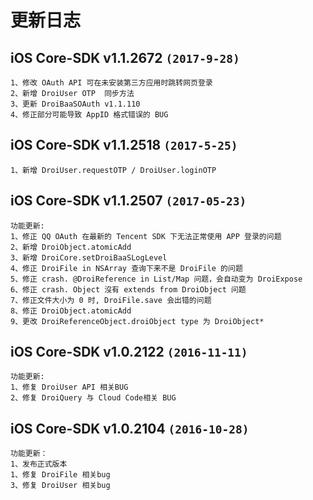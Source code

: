 # 更新日志

## iOS Core-SDK v1.1.2672 `(2017-9-28)`
```
1、修改 OAuth API 可在未安装第三方应用时跳转网页登录
2、新增 DroiUser OTP  同步方法
3、更新 DroiBaaSOAuth v1.1.110
4、修正部分可能导致 AppID 格式错误的 BUG
```

## iOS Core-SDK v1.1.2518 `(2017-5-25)`
```
1、新增 DroiUser.requestOTP / DroiUser.loginOTP
```

## iOS Core-SDK v1.1.2507 `(2017-05-23)`
```
功能更新:
1、修正 QQ OAuth 在最新的 Tencent SDK 下无法正常使用 APP 登录的问题
2、新增 DroiObject.atomicAdd
3、新增 DroiCore.setDroiBaaSLogLevel
4、修正 DroiFile in NSArray 查询下来不是 DroiFile 的问题
5、修正 crash. @DroiReference in List/Map 问题，会自动变为 DroiExpose
6、修正 crash. Object 沒有 extends from DroiObject 问题
7、修正文件大小为 0 时, DroiFile.save 会出错的问题
8、修正 DroiObject.atomicAdd
9、更改 DroiReferenceObject.droiObject type 为 DroiObject*
```

## iOS Core-SDK v1.0.2122 `(2016-11-11)`
```
功能更新:
1、修复 DroiUser API 相关BUG
2、修复 DroiQuery 与 Cloud Code相关 BUG
```

## iOS Core-SDK v1.0.2104 `(2016-10-28)`
```
功能更新： 
1、发布正式版本
1、修复 DroiFile 相关bug
3、修复 DroiUser 相关bug
``` 

